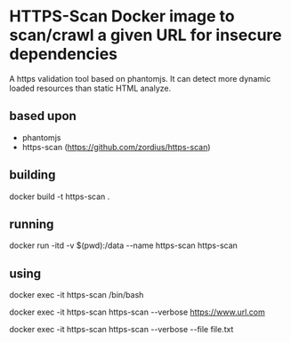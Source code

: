 # HTTPS-Scan Docker image to scan/crawl a given URL for insecure dependencies

A https validation tool based on phantomjs. It can detect more dynamic loaded resources than static HTML analyze. 

## based upon
  - phantomjs
  - https-scan (https://github.com/zordius/https-scan)

## building

 docker build -t https-scan .

## running

 docker run -itd -v $(pwd):/data --name https-scan https-scan

## using

 docker exec -it https-scan /bin/bash

 docker exec -it https-scan https-scan --verbose https://www.url.com

 docker exec -it https-scan https-scan --verbose --file file.txt
